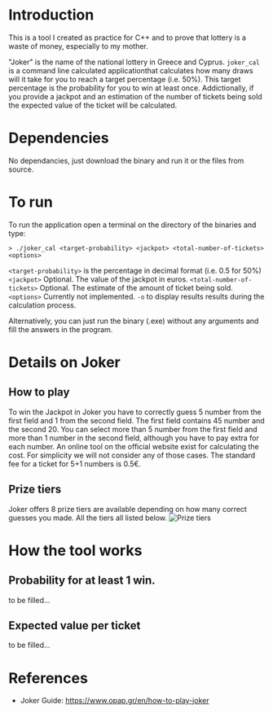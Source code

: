 # Introduction
This is a tool I created as practice for C++ and to prove that lottery is a waste of money, especially to my mother.

"Joker" is the name of the national lottery in Greece and Cyprus. `joker_cal` is a command line calculated applicationthat calculates how many draws will it take for you to reach a target percentage (i.e. 50%). This target percentage is the probability for you to win at least once. Addictionally, if you provide a jackpot and an estimation of the number of tickets being sold the expected value of the ticket will be calculated.

# Dependencies
No dependancies, just download the binary and run it or the files from source.

# To run
To run the application open a terminal on the directory of the binaries and type:
```
> ./joker_cal <target-probability> <jackpot> <total-number-of-tickets> <options>
```
`<target-probability>` is the percentage in decimal format (i.e. 0.5 for 50%)
`<jackpot>` Optional. The value of the jackpot in euros.
`<total-number-of-tickets>` Optional. The estimate of the amount of ticket being sold.
`<options>` Currently not implemented. `-o` to display results results during the calculation process.

Alternatively, you can just run the binary (.exe) without any arguments and fill the answers in the program.

# Details on Joker
## How to play
To win the Jackpot in Joker you have to correctly guess 5 number from the first field and 1 from the second field. The first field contains 45 number and the second 20. You can select more than 5 number from the first field and more than 1 number in the second field, although you have to pay extra for each number. An online tool on the official website exist for calculating the cost. For simplicity we will not consider any of those cases. The standard fee for a ticket for 5+1 numbers is 0.5€.

## Prize tiers
Joker offers 8 prize tiers are available depending on how many correct guesses you made. All the tiers all listed below.
![Prize tiers](https://www.opap.gr/documents/63996/65648/deltio1EN.png/543afca2-ccfb-c6ed-1e58-07cebe74dc24?t=1508750210462&version=1.0)

# How the tool works
## Probability for at least 1 win.
to be filled...
## Expected value per ticket
to be filled...


# References
- Joker Guide: https://www.opap.gr/en/how-to-play-joker
